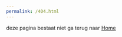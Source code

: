 ```yaml
---
permalink: /404.html
---
```


deze pagina bestaat niet ga terug naar [Home](https://smickel20.github.io/)

